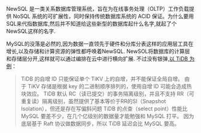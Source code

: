 
NewSQL 是一类关系数据库管理系统，旨在为在线事务处理（OLTP）工作负载提供 NoSQL 系统的可扩展性，同时保持传统数据库系统的 ACID 保证。为什么要用SQL来代指数据库,然后并不知道给这些新型的数据库起什么名字,就起了个NewSQL这样的名字.

MySQL的没落是必然的,因为数据一直领先于硬件和分库分表这样的应用层工具在增长,以及存储和计算资源的弹性都呼唤着NewSQL.
NewSOL将数据库的计算层和存储层分开,这样就可以通过编排在云中进行横向扩展.   不过没有银弹,[以 TiDB 为例](https://mp.weixin.qq.com/s/qtIo7cAdSJ_9V-RFCJH8PQ)：

>TiDB 的自增 ID 只能保证单个 TiKV 上的自增，并不能保证全局自增。
由于 TiKV 存储是根据 key 的二进制顺序排列的，使用自增 ID 可能会造成热块效应。
TiDB 默认 RC（读已提交）的事务隔离级别，并且不支持 RR（可重复读）隔离级别，虽然提供了基本等价于RR的SI（Snapshot Isolation），但还是存在写偏斜问题
TiDB 的点查（select point）性能比 MySQL 要差不少，在几个亿级别的数据量才能勉强和 MySQL 打平。
因为底层基于 Raft 协议做数据同步，所以 TiDB 延迟会比 MySQL 要高。
